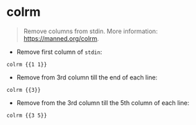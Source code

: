 # colrm

> Remove columns from stdin.
> More information: <https://manned.org/colrm>.

- Remove first column of `stdin`:

`colrm {{1 1}}`

- Remove from 3rd column till the end of each line:

`colrm {{3}}`

- Remove from the 3rd column till the 5th column of each line:

`colrm {{3 5}}`
